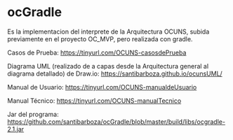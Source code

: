 # ocGradle
Es la implementacion del interprete de la Arquitectura OCUNS, subida previamente en el proyecto OC_MVP, 
pero realizada con gradle.

Casos de Prueba:
https://tinyurl.com/OCUNS-casosdePrueba

Diagrama UML (realizado de a capas desde la Arquitectura general al diagrama detallado) de Draw.io:
https://santibarboza.github.io/ocunsUML/

Manual de Usuario:
https://tinyurl.com/OCUNS-manualdeUsuario

Manual Técnico:
https://tinyurl.com/OCUNS-manualTecnico

Jar del programa:
https://github.com/santibarboza/ocGradle/blob/master/build/libs/ocgradle-2.1.jar
